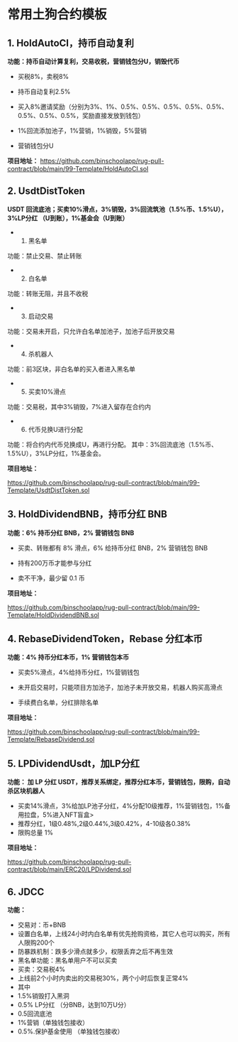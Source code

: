 
# 常用土狗合约模板

## 1. HoldAutoCI，持币自动复利

**功能：持币自动计算复利，交易收税，营销钱包分U，销毁代币**

- 买税8%，卖税8%

- 持币自动复利2.5%

- 买入8%邀请奖励（分别为3%、1%、0.5%、0.5%、0.5%、0.5%、0.5%、0.5%、0.5%、0.5%，奖励直接发放到钱包）

- 1%回流添加池子，1%营销，1%销毁，5%营销

- 营销钱包分U

**项目地址：**
https://github.com/binschoolapp/rug-pull-contract/blob/main/99-Template/HoldAutoCI.sol

## 2. UsdtDistToken

**USDT 回流底池；买卖10%滑点，3%销毁，3%回流筑池（1.5%币、1.5%U），3%LP分红 （U到账），1%基金会（U到账）**

- 1. 黑名单

功能：禁止交易、禁止转账

- 2. 白名单

功能：转账无阻，并且不收税

- 3. 启动交易

功能：交易未开启，只允许白名单加池子，加池子后开放交易

- 4. 杀机器人

功能：前3区块，非白名单的买入者进入黑名单

- 5. 买卖10%滑点

功能：交易税，其中3%销毁，7%进入留存在合约内

- 6. 代币兑换U进行分配

功能：将合约内代币兑换成U，再进行分配。
其中：3%回流底池（1.5%币、1.5%U），3%LP分红，1%基金会。

**项目地址：**

https://github.com/binschoolapp/rug-pull-contract/blob/main/99-Template/UsdtDistToken.sol

## 3. HoldDividendBNB，持币分红 BNB

**功能：6% 持币分红 BNB，2% 营销钱包 BNB**

- 买卖、转账都有 8% 滑点，6% 给持币分红 BNB，2% 营销钱包 BNB

- 持有200万币才能参与分红

- 卖不干净，最少留 0.1 币

**项目地址：**

https://github.com/binschoolapp/rug-pull-contract/blob/main/99-Template/HoldDividendBNB.sol

## 4. RebaseDividendToken，Rebase 分红本币

**功能：4% 持币分红本币，1% 营销钱包本币**

- 买卖5%滑点，4%给持币分红，1%营销钱包

- 未开启交易时，只能项目方加池子，加池子未开放交易，机器人购买高滑点

- 手续费白名单，分红排除名单

**项目地址：**

https://github.com/binschoolapp/rug-pull-contract/blob/main/99-Template/RebaseDividend.sol

## 5. LPDividendUsdt，加LP分红

**功能： 加 LP 分红 USDT，推荐关系绑定，推荐分红本币，营销钱包，限购，自动杀区块机器人**

- 买卖14%滑点，3%给加LP池子分红，4%分配10级推荐，1%营销钱包，1%备用拉盘，5%进入NFT盲盒>
- 推荐分红，1级0.48%,2级0.44%,3级0.42%，4-10级各0.38%
- 限购总量 1%<br>

**项目地址：**

https://github.com/binschoolapp/rug-pull-contract/blob/main/ERC20/LPDividend.sol

## 6. JDCC

**功能：**
- 交易对：币+BNB
- 设置白名单，上线24小时内白名单有优先抢购资格，其它人也可以购买，所有人限购200个
- 防暴跌机制：跌多少滑点就多少，权限丢弃之后不再生效
- 黑名单功能：黑名单用户不可以买卖
- 买卖：交易税4%
- 上线前2个小时内卖出的交易税30%，两个小时后恢复正常4%
- 其中
- 1.5%销毁打入黑洞 
- 0.5% LP分红 （分BNB，达到10万U分）
- 0.5回流底池
- 1%营销（单独钱包接收）
- 0.5%.保护基金使用 （单独钱包接收）


